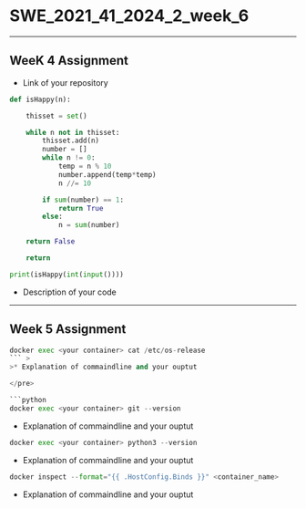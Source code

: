 # SWE_2021_41_2024_2_week_6
---
## WeeK 4 Assignment
* Link of your repository
</pre>

```python
def isHappy(n):

    thisset = set()

    while n not in thisset:
        thisset.add(n)
        number = []
        while n != 0:
            temp = n % 10
            number.append(temp*temp)
            n //= 10

        if sum(number) == 1:
            return True
        else:
            n = sum(number)

    return False

    return

print(isHappy(int(input())))
```
* Description of your code
---
## Week 5 Assignment


</pre>

```python   
docker exec <your container> cat /etc/os-release 
``` >
>* Explanation of commaindline and your ouptut

</pre>  

```python   
docker exec <your container> git --version
```
* Explanation of commaindline and your ouptut

</pre>

```python   
docker exec <your container> python3 --version
```
* Explanation of commaindline and your ouptut

</pre>

```python   
docker inspect --format="{{ .HostConfig.Binds }}" <container_name>
```
* Explanation of commaindline and your ouptut
